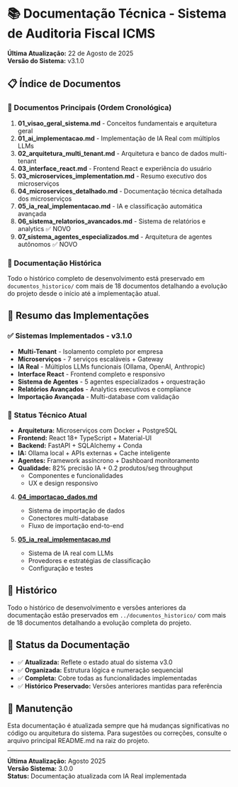 # 📚 Documentação Técnica - Sistema de Auditoria Fiscal ICMS

**Última Atualização:** 22 de Agosto de 2025  
**Versão do Sistema:** v3.1.0

## 📋 Índice de Documentos

### **📖 Documentos Principais (Ordem Cronológica)**

1. **01_visao_geral_sistema.md** - Conceitos fundamentais e arquitetura geral
2. **01_ai_implementacao.md** - Implementação de IA Real com múltiplos LLMs  
3. **02_arquitetura_multi_tenant.md** - Arquitetura e banco de dados multi-tenant
4. **03_interface_react.md** - Frontend React e experiência do usuário
5. **03_microservices_implementation.md** - Resumo executivo dos microserviços
6. **04_microservices_detalhado.md** - Documentação técnica detalhada dos microserviços
7. **05_ia_real_implementacao.md** - IA e classificação automática avançada
8. **06_sistema_relatorios_avancados.md** - Sistema de relatórios e analytics ✅ NOVO
9. **07_sistema_agentes_especializados.md** - Arquitetura de agentes autônomos ✅ NOVO

### **📁 Documentação Histórica**
Todo o histórico completo de desenvolvimento está preservado em `documentos_historico/` com mais de 18 documentos detalhando a evolução do projeto desde o início até a implementação atual.

## 🎯 Resumo das Implementações

### ✅ **Sistemas Implementados - v3.1.0**
- **Multi-Tenant** - Isolamento completo por empresa
- **Microserviços** - 7 serviços escaláveis + Gateway
- **IA Real** - Múltiplos LLMs funcionais (Ollama, OpenAI, Anthropic)
- **Interface React** - Frontend completo e responsivo
- **Sistema de Agentes** - 5 agentes especializados + orquestração
- **Relatórios Avançados** - Analytics executivos e compliance
- **Importação Avançada** - Multi-database com validação

### 🔧 **Status Técnico Atual**
- **Arquitetura:** Microserviços com Docker + PostgreSQL
- **Frontend:** React 18+ TypeScript + Material-UI  
- **Backend:** FastAPI + SQLAlchemy + Conda
- **IA:** Ollama local + APIs externas + Cache inteligente
- **Agentes:** Framework assíncrono + Dashboard monitoramento
- **Qualidade:** 82% precisão IA + 0.2 produtos/seg throughput
   - Componentes e funcionalidades
   - UX e design responsivo

4. **[04_importacao_dados.md](04_importacao_dados.md)**
   - Sistema de importação de dados
   - Conectores multi-database
   - Fluxo de importação end-to-end

5. **[05_ia_real_implementacao.md](05_ia_real_implementacao.md)**
   - Sistema de IA real com LLMs
   - Provedores e estratégias de classificação
   - Configuração e testes

## 📁 Histórico

Todo o histórico de desenvolvimento e versões anteriores da documentação estão preservados em `../documentos_historico/` com mais de 18 documentos detalhando a evolução completa do projeto.

## 🎯 Status da Documentação

- ✅ **Atualizada:** Reflete o estado atual do sistema v3.0
- ✅ **Organizada:** Estrutura lógica e numeração sequencial
- ✅ **Completa:** Cobre todas as funcionalidades implementadas
- ✅ **Histórico Preservado:** Versões anteriores mantidas para referência

## 🔄 Manutenção

Esta documentação é atualizada sempre que há mudanças significativas no código ou arquitetura do sistema. Para sugestões ou correções, consulte o arquivo principal README.md na raiz do projeto.

---

**Última Atualização:** Agosto 2025  
**Versão Sistema:** 3.0.0  
**Status:** Documentação atualizada com IA Real implementada
